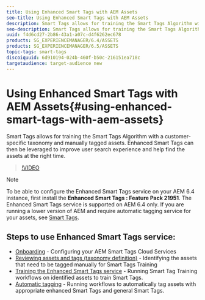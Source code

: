 ```yaml
---
title: Using Enhanced Smart Tags with AEM Assets
seo-title: Using Enhanced Smart Tags with AEM Assets
description: Smart Tags allows for training the Smart Tags Algorithm with a customer-specific taxonomy and manually tagged assets. Enhanced Smart Tags can then be leveraged to improve user search experience and help find the assets at the right time.
seo-description: Smart Tags allows for training the Smart Tags Algorithm with a customer-specific taxonomy and manually tagged assets. Enhanced Smart Tags can then be leveraged to improve user search experience and help find the assets at the right time.
uuid: f4d6cd27-2b86-43a1-a07c-d4f6262ec678
products: SG_EXPERIENCEMANAGER/6.4/ASSETS
products: SG_EXPERIENCEMANAGER/6.5/ASSETS
topic-tags: smart-tags
discoiquuid: 6d910194-024b-460f-b50c-216151ea718c
targetaudience: target-audience new
---
```


# Using Enhanced Smart Tags with AEM Assets{#using-enhanced-smart-tags-with-aem-assets}

Smart Tags allows for training the Smart Tags Algorithm with a customer-specific taxonomy and manually tagged assets. Enhanced Smart Tags can then be leveraged to improve user search experience and help find the assets at the right time.

>[!VIDEO](https://video.tv.adobe.com/v/22254/?quality=9)

>[!NOTE]
>
>To be able to configure the Enhanced Smart Tags service on your AEM 6.4 instance, first install the **Enhanced Smart Tags : Feature Pack 21951**. The Enhanced Smart Tags service is supported on AEM 6.4 only. If you are running a lower version of AEM and require automatic tagging service for your assets, see [Smart Tags](https://helpx.adobe.com/experience-manager/6-3/assets/using/touch-ui-smart-tags.html).

## Steps to use Enhanced Smart Tags service:

* [Onboarding](https://helpx.adobe.com/experience-manager/6-4/assets/using/configure-custom-smart-tags.html) - Configuring your AEM Smart Tags Cloud Services 
* [Reviewing assets and tags (taxonomy definition)](https://helpx.adobe.com/experience-manager/6-4/assets/using/smart-tags-training-guidelines.html) - Identifying the assets that need to be tagged manually for Smart Tags Training
* [Training the Enhanced Smart Tags service](https://helpx.adobe.com/experience-manager/6-4/assets/using/enhanced-smart-tags.html#TrainingtheEnhancedSmartTagsservice) - Running Smart Tag Training workflows on identified assets to train Smart Tags.
* [Automatic tagging](https://helpx.adobe.com/experience-manager/6-4/assets/using/enhanced-smart-tags.html#Taggingassetsautomatically) - Running workflows to automatically tag assets with appropriate enhanced Smart Tags and general Smart Tags.

